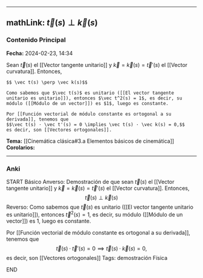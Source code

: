 
---
mathLink: $\vec t(s) \perp \vec k(s)$
---
### Contenido Principal

**Fecha:** 2024-02-23, 14:34

Sean $\vec t(s)$ el [[Vector tangente unitario]] y $\vec k = \vec k(s) = \vec t'(s)$ el [[Vector curvatura]]. Entonces,

```ad-proposition
$$ \vec t(s) \perp \vec k(s)$$
```


```ad-proof
Como sabemos que $\vec t(s)$ es unitario ([[El vector tangente unitario es unitario]]), entonces $\vec t^2(s) = 1$, es decir, su módulo ([[Módulo de un vector]]) es $1$, luego es constante.

Por [[Función vectorial de módulo constante es ortogonal a su derivada]], tenemos que
$$\vec t(s) · \vec t'(s) = 0 \implies \vec t(s) · \vec k(s) = 0,$$
es decir, son [[Vectores ortogonales]].
```



**Tema:** [[Cinemática clásica#3.a Elementos básicos de cinemática]]
**Corolarios:**

---
### Anki

START
Básico
Anverso: Demostración de que sean $\vec t(s)$ el [[Vector tangente unitario]] y $\vec k = \vec k(s) = \vec t'(s)$ el [[Vector curvatura]]. Entonces,
$$ \vec t(s) \perp \vec k(s)$$
Reverso: Como sabemos que $\vec t(s)$ es unitario ([[El vector tangente unitario es unitario]]), entonces $\vec t^2(s) = 1$, es decir, su módulo ([[Módulo de un vector]]) es $1$, luego es constante.

Por [[Función vectorial de módulo constante es ortogonal a su derivada]], tenemos que
$$\vec t(s) · \vec t'(s) = 0 \implies \vec t(s) · \vec k(s) = 0,$$
es decir, son [[Vectores ortogonales]]
Tags: demostración Física
<!--ID: 1708971255665-->
END